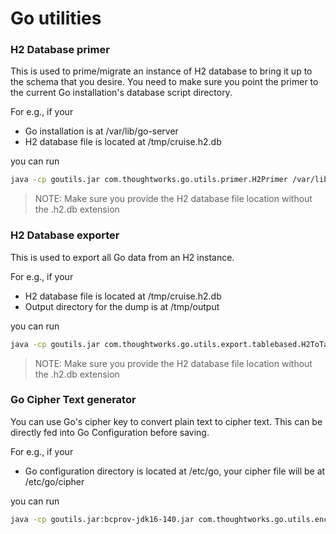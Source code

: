 # Go utilities

### H2 Database primer

This is used to prime/migrate an instance of H2 database to bring it up to the schema that you desire. You need to make sure you point the primer to the current Go installation's database script directory.

For e.g., if your

- Go installation is at /var/lib/go-server
- H2 database file is located at /tmp/cruise.h2.db

you can run

```bash
java -cp goutils.jar com.thoughtworks.go.utils.primer.H2Primer /var/lib/go-server/db/h2deltas /tmp/cruise
```

> NOTE: Make sure you provide the H2 database file location without the .h2.db extension


### H2 Database exporter

This is used to export all Go data from an H2 instance.

For e.g., if your

- H2 database file is located at /tmp/cruise.h2.db
- Output directory for the dump is at /tmp/output

you can run

```bash
java -cp goutils.jar com.thoughtworks.go.utils.export.tablebased.H2ToTableBasedSql /tmp/cruise /tmp/output
```

> NOTE: Make sure you provide the H2 database file location without the .h2.db extension

### Go Cipher Text generator

You can use Go's cipher key to convert plain text to cipher text. This can be directly fed into Go Configuration before saving.

For e.g., if your

- Go configuration directory is located at /etc/go, your cipher file will be at /etc/go/cipher

you can run

```bash
java -cp goutils.jar:bcprov-jdk16-140.jar com.thoughtworks.go.utils.encryption.Encrypter /etc/go/cipher
```
